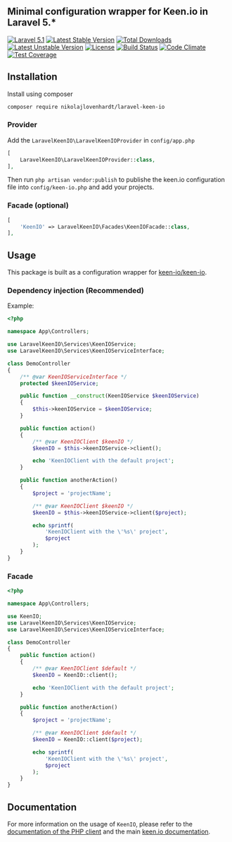 ## Minimal configuration wrapper for Keen.io in Laravel 5.*

[![Laravel 5.1](https://img.shields.io/badge/Laravel-5.1-orange.svg?style=flat-square)](http://laravel.com) [![Latest Stable Version](https://poser.pugx.org/nikolajlovenhardt/laravel-keen-io/v/stable)](https://packagist.org/packages/nikolajlovenhardt/laravel-keen-io) [![Total Downloads](https://poser.pugx.org/nikolajlovenhardt/laravel-keen-io/downloads)](https://packagist.org/packages/nikolajlovenhardt/laravel-keen-io) [![Latest Unstable Version](https://poser.pugx.org/nikolajlovenhardt/laravel-keen-io/v/unstable)](https://packagist.org/packages/nikolajlovenhardt/laravel-keen-io) [![License](https://poser.pugx.org/nikolajlovenhardt/laravel-keen-io/license)](https://packagist.org/packages/nikolajlovenhardt/laravel-keen-io) [![Build Status](https://travis-ci.org/nikolajlovenhardt/laravel-keen-io.svg?branch=master)](https://travis-ci.org/nikolajlovenhardt/laravel-keen-io) [![Code Climate](https://codeclimate.com/github/nikolajlovenhardt/laravel-keen-io/badges/gpa.svg)](https://codeclimate.com/github/nikolajlovenhardt/laravel-keen-io) [![Test Coverage](https://codeclimate.com/github/nikolajlovenhardt/laravel-keen-io/badges/coverage.svg)](https://codeclimate.com/github/nikolajlovenhardt/laravel-keen-io/coverage)

## Installation

Install using composer

```bash
composer require nikolajlovenhardt/laravel-keen-io
```

### Provider
Add the `LaravelKeenIO\LaravelKeenIOProvider` in `config/app.php`

```php
[
    LaravelKeenIO\LaravelKeenIOProvider::class,
],
```

Then run `php artisan vendor:publish` to publishe the keen.io configuration file into `config/keen-io.php` and add
your projects.

### Facade (optional)
```php
[
    'KeenIO' => LaravelKeenIO\Facades\KeenIOFacade::class,
],
```

## Usage
This package is built as a configuration wrapper for [keen-io/keen-io](https://packagist.org/packages/keen-io/keen-io).

### Dependency injection (Recommended)
Example:

```php
<?php

namespace App\Controllers;

use LaravelKeenIO\Services\KeenIOService;
use LaravelKeenIO\Services\KeenIOServiceInterface;

class DemoController
{
    /** @var KeenIOServiceInterface */
    protected $keenIOService;

    public function __construct(KeenIOService $keenIOService)
    {
        $this->keenIOService = $keenIOService;
    }

    public function action()
    {
        /** @var KeenIOClient $keenIO */
        $keenIO = $this->keenIOService->client();

        echo 'KeenIOClient with the default project';
    }

    public function anotherAction()
    {
        $project = 'projectName';

        /** @var KeenIOClient $keenIO */
        $keenIO = $this->keenIOService->client($project);

        echo sprintf(
            'KeenIOClient with the \'%s\' project',
            $project
        );
    }
}
```

### Facade
```php
<?php

namespace App\Controllers;

use KeenIO;
use LaravelKeenIO\Services\KeenIOService;
use LaravelKeenIO\Services\KeenIOServiceInterface;

class DemoController
{
    public function action()
    {
        /** @var KeenIOClient $default */
        $keenIO = KeenIO::client();

        echo 'KeenIOClient with the default project';
    }

    public function anotherAction()
    {
        $project = 'projectName';

        /** @var KeenIOClient $default */
        $keenIO = KeenIO::client($project);

        echo sprintf(
            'KeenIOClient with the \'%s\' project',
            $project
        );
    }
}
```

## Documentation
For more information on the usage of `KeenIO`, please refer to the [documentation of the PHP client](https://github.com/keenlabs/KeenClient-PHP) and the
main [keen.io documentation](https://keen.io/docs/).